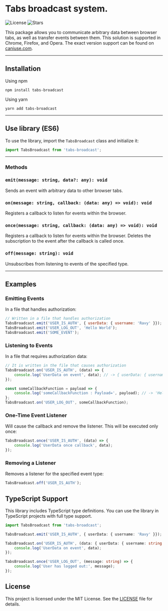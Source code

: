 # Tabs broadcast system.

![License](https://badgen.net/github/license/rovniy/tabs-broadcast)
![Stars](https://badgen.net/github/stars/rovniy/tabs-broadcast)

This package allows you to communicate arbitrary data between browser tabs, as well as transfer events between them. This solution is supported in Chrome, Firefox, and Opera. The exact version support can be found on [caniuse.com](https://caniuse.com/#search=BroadcastChannel).

<hr/>

## Installation
Using npm
```
npm install tabs-broadcast
```

Using yarn
```
yarn add tabs-broadcast
```

<hr/>

## Use library (ES6)
To use the library, import the `TabsBroadcast` class and initialize it:
```javascript
import TabsBroadcast from 'tabs-broadcast';
```

<hr/>

### Methods

### `emit(message: string, data?: any): void`
Sends an event with arbitrary data to other browser tabs.

### `on(message: string, callback: (data: any) => void): void`
Registers a callback to listen for events within the browser.

### `once(message: string, callback: (data: any) => void): void`
Registers a callback to listen for events within the browser. Deletes the subscription to the event after the callback is called once.

### `off(message: string): void`
Unsubscribes from listening to events of the specified type.

<hr/>

## Examples

### Emitting Events

In a file that handles authorization:

```javascript
// Written in a file that handles authorization 
TabsBroadcast.emit('USER_IS_AUTH', { userData: { username: 'Ravy' }});
TabsBroadcast.emit('USER_LOG_OUT', 'Hello World');
TabsBroadcast.emit('SOME_EVENT');
```

### Listening to Events

In a file that requires authorization data:

```javascript
// It is written in the file that causes authorization
TabsBroadcast.on('USER_IS_AUTH', (data) => {
    console.log('UserData on event', data); // -> { userData: { username: 'Ravy' }}
});

const someCallbackFunction = payload => {
	console.log('someCallbackFunction : Payload=', payload); // -> 'Hello World'
};
TabsBroadcast.on('USER_LOG_OUT', someCallbackFunction);
```

### One-Time Event Listener
Will cause the callback and remove the listener. This will be executed only once:

```javascript
TabsBroadcast.once('USER_IS_AUTH', (data) => {
    console.log('UserData once callback', data);
});
```

### Removing a Listener

Removes a listener for the specified event type:

```javascript
TabsBroadcast.off('USER_IS_AUTH');
```

## TypeScript Support

This library includes TypeScript type definitions. You can use the library in TypeScript projects with full type support.

```typescript
import TabsBroadcast from 'tabs-broadcast';

TabsBroadcast.emit('USER_IS_AUTH', { userData: { username: 'Ravy' }});

TabsBroadcast.on('USER_IS_AUTH', (data: { userData: { username: string } }) => {
    console.log('UserData on event', data);
});

TabsBroadcast.once('USER_LOG_OUT', (message: string) => {
    console.log('User has logged out:', message);
});
```

## License

This project is licensed under the MIT License. See the [LICENSE](LICENSE) file for details.